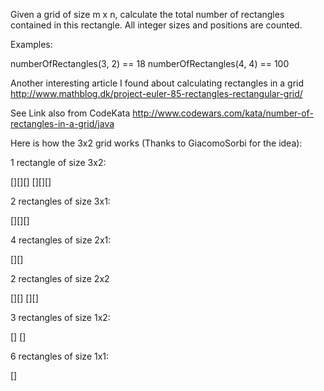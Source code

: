 Given a grid of size m x n, calculate the total number of rectangles contained in this
rectangle. All integer sizes and positions are counted.

Examples:

numberOfRectangles(3, 2) == 18
numberOfRectangles(4, 4) == 100

Another interesting article I found about calculating rectangles in a grid
http://www.mathblog.dk/project-euler-85-rectangles-rectangular-grid/

See Link also from CodeKata
http://www.codewars.com/kata/number-of-rectangles-in-a-grid/java

Here is how the 3x2 grid works (Thanks to GiacomoSorbi for the idea):

1 rectangle of size 3x2:

[][][]
[][][]

2 rectangles of size 3x1:

[][][]

4 rectangles of size 2x1:

[][]

2 rectangles of size 2x2

[][]
[][]

3 rectangles of size 1x2:

[]
[]

6 rectangles of size 1x1:

[]